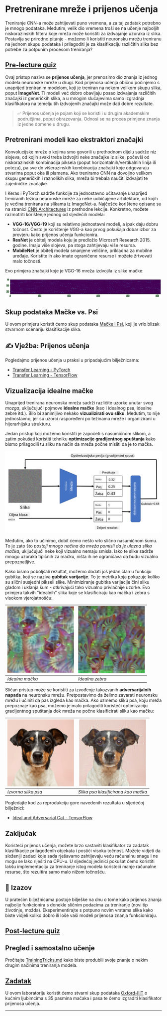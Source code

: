 <!--
CO_OP_TRANSLATOR_METADATA:
{
  "original_hash": "178c0b5ee5395733eb18aec51e71a0a9",
  "translation_date": "2025-09-23T14:51:17+00:00",
  "source_file": "lessons/4-ComputerVision/08-TransferLearning/README.md",
  "language_code": "hr"
}
-->
# Pretrenirane mreže i prijenos učenja

Treniranje CNN-a može zahtijevati puno vremena, a za taj zadatak potrebno je mnogo podataka. Međutim, velik dio vremena troši se na učenje najboljih niskorazinskih filtera koje mreža može koristiti za izdvajanje uzoraka iz slika. Postavlja se prirodno pitanje - možemo li koristiti neuronsku mrežu treniranu na jednom skupu podataka i prilagoditi je za klasifikaciju različitih slika bez potrebe za potpunim procesom treniranja?

## [Pre-lecture quiz](https://ff-quizzes.netlify.app/en/ai/quiz/15)

Ovaj pristup naziva se **prijenos učenja**, jer prenosimo dio znanja iz jednog modela neuronske mreže u drugi. Kod prijenosa učenja obično počinjemo s unaprijed treniranim modelom, koji je treniran na nekom velikom skupu slika, poput **ImageNet**. Ti modeli već dobro obavljaju posao izdvajanja različitih značajki iz generičkih slika, a u mnogim slučajevima samo izgradnja klasifikatora na temelju tih izdvojenih značajki može dati dobre rezultate.

> ✅ Prijenos učenja je pojam koji se koristi i u drugim akademskim područjima, poput obrazovanja. Odnosi se na proces primjene znanja iz jedne domene u drugu.

## Pretrenirani modeli kao ekstraktori značajki

Konvolucijske mreže o kojima smo govorili u prethodnom dijelu sadrže niz slojeva, od kojih svaki treba izdvojiti neke značajke iz slike, počevši od niskorazinskih kombinacija piksela (poput horizontalnih/vertikalnih linija ili poteza), pa sve do višerazinskih kombinacija značajki koje odgovaraju stvarima poput oka ili plamena. Ako treniramo CNN na dovoljno velikom skupu generičkih i raznolikih slika, mreža bi trebala naučiti izdvajati te zajedničke značajke.

I Keras i PyTorch sadrže funkcije za jednostavno učitavanje unaprijed treniranih težina neuronske mreže za neke uobičajene arhitekture, od kojih je većina trenirana na slikama iz ImageNet-a. Najčešće korištene opisane su na stranici [CNN Architectures](../07-ConvNets/CNN_Architectures.md) iz prethodne lekcije. Konkretno, možete razmotriti korištenje jednog od sljedećih modela:

* **VGG-16/VGG-19** koji su relativno jednostavni modeli, a ipak daju dobru točnost. Često je korištenje VGG-a kao prvog pokušaja dobar izbor za provjeru kako prijenos učenja funkcionira.
* **ResNet** je obitelj modela koju je predložio Microsoft Research 2015. godine. Imaju više slojeva, pa stoga zahtijevaju više resursa.
* **MobileNet** je obitelj modela smanjene veličine, prikladna za mobilne uređaje. Koristite ih ako imate ograničene resurse i možete žrtvovati malo točnosti.

Evo primjera značajki koje je VGG-16 mreža izdvojila iz slike mačke:

![Features extracted by VGG-16](../../../../../translated_images/features.6291f9c7ba3a0b951af88fc9864632b9115365410765680680d30c927dd67354.hr.png)

## Skup podataka Mačke vs. Psi

U ovom primjeru koristit ćemo skup podataka [Mačke i Psi](https://www.microsoft.com/download/details.aspx?id=54765&WT.mc_id=academic-77998-cacaste), koji je vrlo blizak stvarnom scenariju klasifikacije slika.

## ✍️ Vježba: Prijenos učenja

Pogledajmo prijenos učenja u praksi u pripadajućim bilježnicama:

* [Transfer Learning - PyTorch](TransferLearningPyTorch.ipynb)
* [Transfer Learning - TensorFlow](TransferLearningTF.ipynb)

## Vizualizacija idealne mačke

Unaprijed trenirana neuronska mreža sadrži različite uzorke unutar svog *mozga*, uključujući pojmove **idealne mačke** (kao i idealnog psa, idealne zebre itd.). Bilo bi zanimljivo nekako **vizualizirati ovu sliku**. Međutim, to nije jednostavno, jer su uzorci raspoređeni po težinama mreže i organizirani u hijerarhijsku strukturu.

Jedan pristup koji možemo koristiti je započeti s nasumičnom slikom, a zatim pokušati koristiti tehniku **optimizacije gradijentnog spuštanja** kako bismo prilagodili tu sliku na način da mreža počne misliti da je to mačka.

![Image Optimization Loop](../../../../../translated_images/ideal-cat-loop.999fbb8ff306e044f997032f4eef9152b453e6a990e449bbfb107de2493cc37e.hr.png)

Međutim, ako to učinimo, dobit ćemo nešto vrlo slično nasumičnom šumu. To je zato što *postoji mnogo načina da mreža pomisli da je ulazna slika mačka*, uključujući neke koji vizualno nemaju smisla. Iako te slike sadrže mnogo uzoraka tipičnih za mačku, ništa ih ne ograničava da budu vizualno prepoznatljive.

Kako bismo poboljšali rezultat, možemo dodati još jedan član u funkciju gubitka, koji se naziva **gubitak varijacije**. To je metrika koja pokazuje koliko su slični susjedni pikseli slike. Minimiziranje gubitka varijacije čini sliku glađom i uklanja šum - otkrivajući tako vizualno privlačnije uzorke. Evo primjera takvih "idealnih" slika koje se klasificiraju kao mačka i zebra s visokom vjerojatnošću:

![Ideal Cat](../../../../../translated_images/ideal-cat.203dd4597643d6b0bd73038b87f9c0464322725e3a06ab145d25d4a861c70592.hr.png) | ![Ideal Zebra](../../../../../translated_images/ideal-zebra.7f70e8b54ee15a7a314000bb5df38a6cfe086ea04d60df4d3ef313d046b98a2b.hr.png)
-----|-----
 *Idealna mačka* | *Idealna zebra*

Sličan pristup može se koristiti za izvođenje takozvanih **adversarijalnih napada** na neuronsku mrežu. Pretpostavimo da želimo zavarati neuronsku mrežu i učiniti da pas izgleda kao mačka. Ako uzmemo sliku psa, koju mreža prepoznaje kao psa, možemo je malo prilagoditi koristeći optimizaciju gradijentnog spuštanja dok mreža ne počne klasificirati sliku kao mačku:

![Picture of a Dog](../../../../../translated_images/original-dog.8f68a67d2fe0911f33041c0f7fce8aa4ea919f9d3917ec4b468298522aeb6356.hr.png) | ![Picture of a dog classified as a cat](../../../../../translated_images/adversarial-dog.d9fc7773b0142b89752539bfbf884118de845b3851c5162146ea0b8809fc820f.hr.png)
-----|-----
*Izvorna slika psa* | *Slika psa klasificirana kao mačka*

Pogledajte kod za reprodukciju gore navedenih rezultata u sljedećoj bilježnici:

* [Ideal and Adversarial Cat - TensorFlow](AdversarialCat_TF.ipynb)

## Zaključak

Koristeći prijenos učenja, možete brzo sastaviti klasifikator za zadatak klasifikacije prilagođenih objekata i postići visoku točnost. Možete vidjeti da složeniji zadaci koje sada rješavamo zahtijevaju veću računalnu snagu i ne mogu se lako riješiti na CPU-u. U sljedećoj jedinici pokušat ćemo koristiti lakšu implementaciju za treniranje istog modela koristeći manje računalne resurse, što rezultira samo malo nižom točnošću.

## 🚀 Izazov

U pratećim bilježnicama postoje bilješke na dnu o tome kako prijenos znanja najbolje funkcionira s donekle sličnim podacima za treniranje (novi tip životinje, možda). Eksperimentirajte s potpuno novim vrstama slika kako biste vidjeli koliko dobro ili loše vaši modeli prijenosa znanja funkcioniraju.

## [Post-lecture quiz](https://ff-quizzes.netlify.app/en/ai/quiz/16)

## Pregled i samostalno učenje

Pročitajte [TrainingTricks.md](TrainingTricks.md) kako biste produbili svoje znanje o nekim drugim načinima treniranja modela.

## [Zadatak](lab/README.md)

U ovom laboratoriju koristit ćemo stvarni skup podataka [Oxford-IIIT](https://www.robots.ox.ac.uk/~vgg/data/pets/) o kućnim ljubimcima s 35 pasmina mačaka i pasa te ćemo izgraditi klasifikator prijenosa učenja.

---

